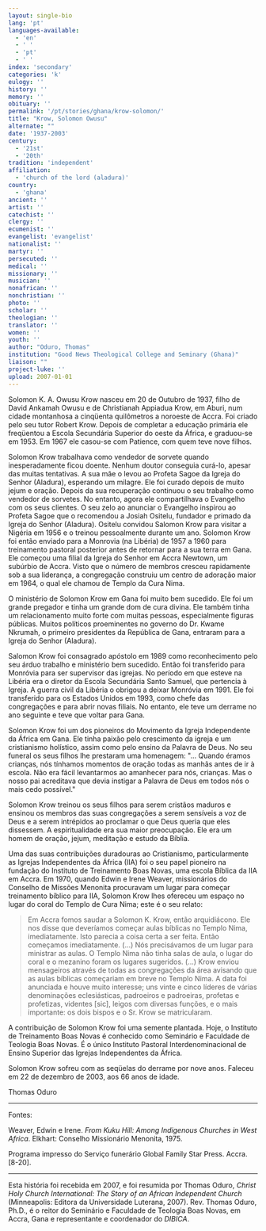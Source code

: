 ```yaml
---
layout: single-bio
lang: 'pt'
languages-available:
  - 'en'
  - ' '
  - 'pt'
  - ' '
index: 'secondary'
categories: 'k'
eulogy: ''
history: ''
memory: ''
obituary: ''
permalink: '/pt/stories/ghana/krow-solomon/'
title: "Krow, Solomon Owusu"
alternate: ""
date: '1937-2003'
century:
  - '21st'
  - '20th'
tradition: 'independent'
affiliation:
  - 'church of the lord (aladura)'
country:
  - 'ghana'
ancient: ''
artist: ''
catechist: ''
clergy: ''
ecumenist: ''
evangelist: 'evangelist'
nationalist: ''
martyr: ''
persecuted: ''
medical: ''
missionary: ''
musician: ''
nonafrican: ''
nonchristian: ''
photo: ''
scholar: ''
theologian: ''
translator: ''
women: ''
youth: ''
author: "Oduro, Thomas"
institution: "Good News Theological College and Seminary (Ghana)"
liaison: ""
project-luke: ''
upload: 2007-01-01
---
```




Solomon K. A. Owusu Krow nasceu em 20 de Outubro de 1937, filho de David Ankamah Owusu e de Christianah Appiadua Krow, em Aburi, num cidade montanhosa a cinqüenta quilômetros a noroeste de Accra. Foi criado pelo seu tutor Robert Krow. Depois de completar a educação primária ele freqüentou a Escola Secundária Superior do oeste da África, e graduou-se em 1953. Em 1967 ele casou-se com Patience, com quem teve nove filhos.

Solomon Krow trabalhava como vendedor de sorvete quando inesperadamente ficou doente. Nenhum doutor conseguia curá-lo, apesar das muitas tentativas. A sua mãe o levou ao Profeta Sagoe da Igreja do Senhor (Aladura), esperando um milagre. Ele foi curado depois de muito jejum e oração. Depois da sua recuperação continuou o seu trabalho como vendedor de sorvetes. No entanto, agora ele compartilhava o Evangelho com os seus clientes. O seu zelo ao anunciar o Evangelho inspirou ao Profeta Sagoe que o recomendou a Josiah Ositelu, fundador e primado da Igreja do Senhor (Aladura). Ositelu convidou Salomon Krow para visitar a Nigéria em 1956 e o treinou pessoalmente durante um ano. Solomon Krow foi então enviado para a Monrovia (na Libéria) de 1957 a 1960 para treinamento pastoral posterior antes de retornar para a sua terra em Gana. Ele começou uma filial da Igreja do Senhor em Accra Newtown, um subúrbio de Accra. Visto que o número de membros cresceu rapidamente sob a sua liderança, a congregação construiu um centro de adoração maior em 1964, o qual ele chamou de Templo da Cura Nima.

O ministério de Solomon Krow em Gana foi muito bem sucedido. Ele foi um grande pregador e tinha um grande dom de cura divina. Ele também tinha um relacionamento muito forte com muitas pessoas, especialmente figuras públicas. Muitos políticos proeminentes no governo do Dr. Kwame Nkrumah, o primeiro presidentes da República de Gana, entraram para a Igreja do Senhor (Aladura).

Salomon Krow foi consagrado apóstolo em 1989 como reconhecimento pelo seu árduo trabalho e ministério bem sucedido. Então foi transferido para Monróvia para ser supervisor das igrejas. No período em que esteve na Libéria era o diretor da Escola Secundária Santo Samuel, que pertencia à Igreja. A guerra civil da Libéria o obrigou a deixar Monróvia em 1991. Ele foi transferido para os Estados Unidos em 1993, como chefe das congregações e para abrir novas filiais.  No entanto, ele teve um derrame no ano seguinte e teve que voltar para Gana.

Solomon Krow foi um dos pioneiros do Movimento da Igreja Independente da África em Gana. Ele tinha paixão pelo crescimento da igreja e um cristianismo holístico, assim como pelo ensino da Palavra de Deus. No seu funeral os seus filhos lhe prestaram uma homenagem: "... Quando éramos crianças, nós tínhamos momentos de oração todas as manhãs antes de ir à escola. Não era fácil levantarmos ao amanhecer para nós, crianças. Mas o nosso pai acreditava que devia instigar a Palavra de Deus em todos nós o mais cedo possível."

Solomon Krow treinou os seus filhos para serem cristãos maduros e ensinou os membros das suas congregações a serem sensíveis a voz de Deus e a serem intrépidos ao proclamar o que Deus queria que eles dissessem.  A espiritualidade era sua maior preocupação. Ele era um homem de oração, jejum, meditação e estudo da Bíblia.

Uma das suas contribuições duradouras ao Cristianismo, particularmente as Igrejas Independentes da África (IIA) foi o seu papel pioneiro na fundação do Instituto de Treinamento Boas Novas, uma escola Bíblica da IIA em Accra. Em 1970, quando Edwin e Irene Weaver, missionários do Conselho de Missões Menonita procuravam um lugar para começar treinamento bíblico para IIA, Solomon Krow lhes ofereceu um espaço no lugar do coral do Templo de Cura Nima; este é o seu relato:

> Em Accra fomos saudar a Solomon K. Krow, então arquidiácono. Ele nos disse que deveríamos começar aulas bíblicas no Templo Nima, imediatamente. Isto parecia a coisa certa a ser feita. Então começamos imediatamente. (...) Nós precisávamos de um lugar para ministrar as aulas. O Templo Nima não tinha salas de aula, o lugar do coral e o mezanino foram os lugares sugeridos. (...) Krow enviou mensageiros através de todas as congregações da área avisando que as aulas bíblicas começariam em breve no Templo Nima. A data foi anunciada e houve muito interesse; uns vinte e cinco líderes de várias denominações eclesiásticas, padroeiros e padroeiras, profetas e profetizas, videntes [sic], leigos com diversas funções, e o mais importante: os dois bispos e o Sr. Krow se matricularam.

A contribuição de Solomon Krow foi uma semente plantada. Hoje, o Instituto de Treinamento Boas Novas é conhecido como Seminário e Faculdade de Teologia Boas Novas. É o único Instituto Pastoral Interdenominacional de Ensino Superior das Igrejas Independentes da África.

Solomon Krow sofreu com as seqüelas do derrame por nove anos. Faleceu em 22 de dezembro de 2003, aos 66 anos de idade.

Thomas Oduro

---

Fontes:

Weaver, Edwin e Irene. *From Kuku Hill: Among Indigenous Churches in West Africa*. Elkhart: Conselho Missionário Menonita, 1975.

Programa impresso do Serviço funerário Global Family Star Press. Accra. [8-20].

---

Esta história foi recebida em 2007, e foi resumida por Thomas Oduro, *Christ Holy Church International: The Story of an African Independent Church* (Minneapolis: Editora da Universidade Luterana, 2007). Rev. Thomas Oduro, Ph.D., é o reitor do Seminário e Faculdade de Teologia Boas Novas, em Accra, Gana e representante e coordenador do *DIBICA*.
